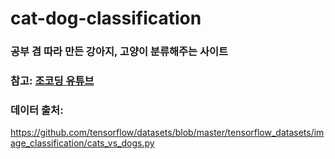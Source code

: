 # cat-dog-classification
### 공부 겸 따라 만든 강아지, 고양이 분류해주는 사이트  

### 참고: [조코딩 유튜브](https://www.youtube.com/channel/UCQNE2JmbasNYbjGAcuBiRRg)  

### 데이터 출처:  
https://github.com/tensorflow/datasets/blob/master/tensorflow_datasets/image_classification/cats_vs_dogs.py   

